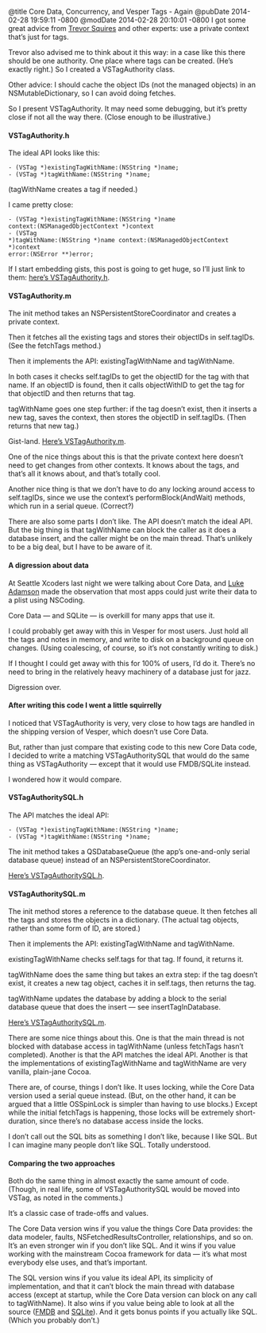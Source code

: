 @title Core Data, Concurrency, and Vesper Tags - Again
@pubDate 2014-02-28 19:59:11 -0800
@modDate 2014-02-28 20:10:01 -0800
I got some great advice from <a href="https://twitter.com/protocool">Trevor Squires</a> and other experts: use a private context that’s just for tags.

Trevor also advised me to think about it this way: in a case like this there should be one authority. One place where tags can be created. (He’s exactly right.) So I created a VSTagAuthority class.

Other advice: I should cache the object IDs (not the managed objects) in an NSMutableDictionary, so I can avoid doing fetches.

So I present VSTagAuthority. It may need some debugging, but it’s pretty close if not all the way there. (Close enough to be illustrative.)

#### VSTagAuthority.h

The ideal API looks like this:

<code>- (VSTag \*)existingTagWithName:(NSString \*)name;</code><br />
<code>- (VSTag \*)tagWithName:(NSString \*)name;</code><br />

(tagWithName creates a tag if needed.)

I came pretty close:

<code>- (VSTag \*)existingTagWithName:(NSString \*)name context:(NSManagedObjectContext \*)context</code><br />
<code>- (VSTag \*)tagWithName:(NSString \*)name context:(NSManagedObjectContext \*)context error:(NSError \*\*)error;</code><br />

If I start embedding gists, this post is going to get huge, so I’ll just link to them: [here’s VSTagAuthority.h](https://gist.github.com/brentsimmons/9283314).

#### VSTagAuthority.m

The init method takes an NSPersistentStoreCoordinator and creates a private context.

Then it fetches all the existing tags and stores their objectIDs in self.tagIDs. (See the fetchTags method.)

Then it implements the API: existingTagWithName and tagWithName.

In both cases it checks self.tagIDs to get the objectID for the tag with that name. If an objectID is found, then it calls objectWithID to get the tag for that objectID and then returns that tag.

tagWithName goes one step further: if the tag doesn’t exist, then it inserts a new tag, saves the context, then stores the objectID in self.tagIDs. (Then returns that new tag.)

Gist-land. [Here’s VSTagAuthority.m](https://gist.github.com/brentsimmons/9283338).

One of the nice things about this is that the private context here doesn’t need to get changes from other contexts. It knows about the tags, and that’s all it knows about, and that’s totally cool.

Another nice thing is that we don’t have to do any locking around access to self.tagIDs, since we use the context’s performBlock(AndWait) methods, which run in a serial queue. (Correct?)

There are also some parts I don’t like. The API doesn’t match the ideal API. But the big thing is that tagWithName can block the caller as it does a database insert, and the caller might be on the main thread. That’s unlikely to be a big deal, but I have to be aware of it.

#### A digression about data

At Seattle Xcoders last night we were talking about Core Data, and [Luke Adamson](http://therecord.co/2014/01/03/luke_adamson) made the observation that most apps could just write their data to a plist using NSCoding.

Core Data — and SQLite — is overkill for many apps that use it.

I could probably get away with this in Vesper for most users. Just hold all the tags and notes in memory, and write to disk on a background queue on changes. (Using coalescing, of course, so it’s not constantly writing to disk.)

If I thought I could get away with this for 100% of users, I’d do it. There’s no need to bring in the relatively heavy machinery of a database just for jazz.

Digression over.

#### After writing this code I went a little squirrelly

I noticed that VSTagAuthority is very, very close to how tags are handled in the shipping version of Vesper, which doesn’t use Core Data.

But, rather than just compare that existing code to this new Core Data code, I decided to write a matching VSTagAuthoritySQL that would do the same thing as VSTagAuthority — except that it would use FMDB/SQLite instead.

I wondered how it would compare.

#### VSTagAuthoritySQL.h

The API matches the ideal API:

<code>- (VSTag \*)existingTagWithName:(NSString \*)name;</code><br />
<code>- (VSTag \*)tagWithName:(NSString \*)name;</code><br />

The init method takes a QSDatabaseQueue (the app’s one-and-only serial database queue) instead of an NSPersistentStoreCoordinator.

[Here’s VSTagAuthoritySQL.h](https://gist.github.com/brentsimmons/9283371).

#### VSTagAuthoritySQL.m

The init method stores a reference to the database queue. It then fetches all the tags and stores the objects in a dictionary. (The actual tag objects, rather than some form of ID, are stored.)

Then it implements the API: existingTagWithName and tagWithName.

existingTagWithName checks self.tags for that tag. If found, it returns it.

tagWithName does the same thing but takes an extra step: if the tag doesn’t exist, it creates a new tag object, caches it in self.tags, then returns the tag.

tagWithName updates the database by adding a block to the serial database queue that does the insert — see insertTagInDatabase.

[Here’s VSTagAuthoritySQL.m](https://gist.github.com/brentsimmons/9283374).

There are some nice things about this. One is that the main thread is not blocked with database access in tagWithName (unless fetchTags hasn’t completed). Another is that the API matches the ideal API. Another is that the implementations of existingTagWithName and tagWithName are very vanilla, plain-jane Cocoa.

There are, of course, things I don’t like. It uses locking, while the Core Data version used a serial queue instead. (But, on the other hand, it can be argued that a little OSSpinLock is simpler than having to use blocks.) Except while the initial fetchTags is happening, those locks will be extremely short-duration, since there’s no database access inside the locks.

I don’t call out the SQL bits as something I don’t like, because I like SQL. But I can imagine many people don’t like SQL. Totally understood.

#### Comparing the two approaches

Both do the same thing in almost exactly the same amount of code. (Though, in real life, some of VSTagAuthoritySQL would be moved into VSTag, as noted in the comments.)

It’s a classic case of trade-offs and values.

The Core Data version wins if you value the things Core Data provides: the data modeler, faults, NSFetchedResultsController, relationships, and so on. It’s an even stronger win if you don’t like SQL. And it wins if you value working with the mainstream Cocoa framework for data — it’s what most everybody else uses, and that’s important.

The SQL version wins if you value its ideal API, its simplicity of implementation, and that it can’t block the main thread with database access (except at startup, while the Core Data version can block on any call to tagWithName). It also wins if you value being able to look at all the source ([FMDB](https://github.com/ccgus/fmdb) and <a href="http://sqlite.org/">SQLite</a>). And it gets bonus points if you actually like SQL. (Which you probably don’t.)

